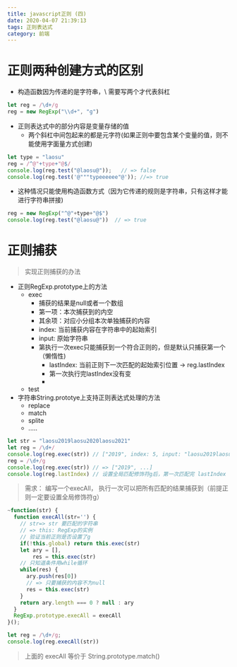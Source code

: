 ```yaml
---
title: javascript正则 (四)
date: 2020-04-07 21:39:13
tags: 正则表达式
category: 前端
---
```


# 正则两种创建方式的区别
- 构造函数因为传递的是字符串，\ 需要写两个才代表斜杠

```js
let reg = /\d+/g
reg = new RegExp("\\d+", "g")
```

- 正则表达式中的部分内容是变量存储的值
  - 两个斜杠中间包起来的都是元字符(如果正则中要包含某个变量的值，则不能使用字面量方式创建)

```js
let type = "laosu"
reg = /^@"+type+"@$/
console.log(reg.test("@laosu@"));   // => false
console.log(reg.test('@"""typeeeeee"@')); //=> true
```
  - 这种情况只能使用构造函数方式（因为它传递的规则是字符串，只有这样才能进行字符串拼接)
```js
reg = new RegExp("^@"+type+"@$")
console.log(reg.test("@laosu@"))  // => true
```

# 正则捕获
> 实现正则捕获的办法
- 正则RegExp.prototype上的方法
  - exec
    - 捕获的结果是null或者一个数组
    - 第一项：本次捕获到的内空
    - 其余项：对应小分组本次单独捕获的内容
    - index: 当前捕获内容在字符串中的起始索引
    - input: 原始字符串
    - 第执行一次exec只能捕获到一个符合正则的，但是默认只捕获第一个（懒惰性)
      - lastIndex: 当前正则下一次匹配的起始索引位置 -> reg.lastIndex
      - 第一次执行完lastIndex没有变
      - 
  - test
- 字符串String.prototye上支持正则表达式处理的方法
  - replace
  - match
  - splite
  - .....

```js
let str = "laosu2019laosu2020laosu2021"
let reg = /\d+/
console.log(reg.exec(str)) // ["2019", index: 5, input: "laosu2019laosu2020laosu2021", groups: undefined]
reg = /\d+/g
console.log(reg.exec(str)) // => ["2019", ...]
console.log(reg.lastIndex) // 设置全局匹配修饰符g后，第一次匹配完 lastIndex 会自已修改
```

> 需求： 编写一个execAll， 执行一次可以把所有匹配的结果捕获到（前提正则一定要设置全局修饰符g）

```js
~function(str) {
  function execAll(str='') {
    // str=> str 要匹配的字符串
    // => this: RegExp的实例
    // 验证当前正则是否设置了g
    if(!this.global) return this.exec(str)
    let ary = [],
        res = this.exec(str)
    // 只知道条件用while循环
    while(res) {
      ary.push(res[0])
      // => 只要捕获的内容不为null
      res = this.exec(str)
    }
    return ary.length === 0 ? null : ary
  }
  RegExp.prototype.execAll = execAll
}();

let reg = /\d+/g;
console.log(reg.execAll(str))
```
> 上面的 execAll 等价于 String.prototype.match()